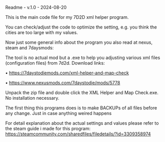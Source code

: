 Readme - v.1.0 - 2024-08-20

This is the main code file for my 7D2D xml helper program.

You can check/adjust the code to optimize the setting, e.g. you think the cities are too large with my values.

Now just some general info about the program you also read at nexus, steam and 7daysmods:

The tool is no actual mod but a .exe to help you adjusting various xml files (configuration files) from 7d2d.
Download links:

• https://7daystodiemods.com/xml-helper-and-map-check

• https://www.nexusmods.com/7daystodie/mods/5778


Unpack the zip file and double click the XML Helper and Map Check.exe.
No installation necessary.

The first thing this programs does is to make BACKUPs of all files before any change. Just in case anything weired happens

For detail explanation about the actual settings and values please refer to the steam guide i made for this program:
https://steamcommunity.com/sharedfiles/filedetails/?id=3309358974
